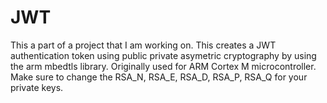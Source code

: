 # JWT
This a part of a project that I am working on. This creates a JWT authentication token using public private asymetric cryptography by using the arm mbedtls library. Originally used for ARM Cortex M microcontroller. Make sure to change the RSA_N, RSA_E, RSA_D, RSA_P, RSA_Q for your private keys.
